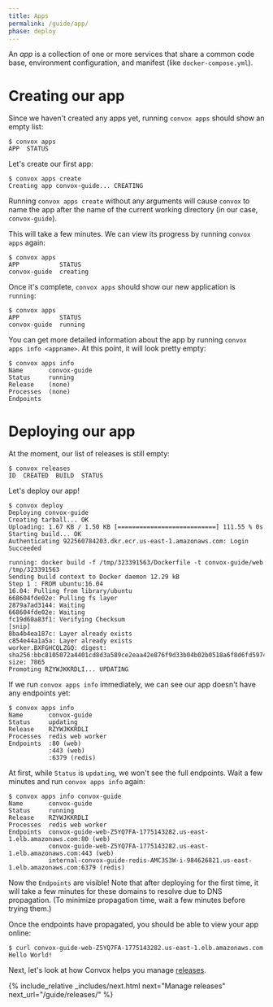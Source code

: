 ```yaml
---
title: Apps
permalink: /guide/app/
phase: deploy
---
```


An _app_ is a collection of one or more services that share a common code base, environment configuration, and manifest (like `docker-compose.yml`).

# Creating our app

Since we haven't created any apps yet, running `convox apps` should show an empty list:

```
$ convox apps
APP  STATUS
```

Let's create our first app:

```
$ convox apps create
Creating app convox-guide... CREATING
```

Running `convox apps create` without any arguments will cause `convox` to name the app after the name of the current working directory (in our case, `convox-guide`).

This will take a few minutes. We can view its progress by running `convox apps` again:

```
$ convox apps
APP           STATUS
convox-guide  creating
```

Once it's complete, `convox apps` should show our new application is `running`:

```
$ convox apps
APP           STATUS
convox-guide  running
```

You can get more detailed information about the app by running `convox apps info <appname>`. At this point, it will look pretty empty:

```
$ convox apps info
Name       convox-guide
Status     running
Release    (none)
Processes  (none)
Endpoints  
```


# Deploying our app

At the moment, our list of releases is still empty:

```
$ convox releases
ID  CREATED  BUILD  STATUS
```

Let's deploy our app!

```
$ convox deploy
Deploying convox-guide
Creating tarball... OK
Uploading: 1.67 KB / 1.50 KB [===========================] 111.55 % 0s
Starting build... OK
Authenticating 922560784203.dkr.ecr.us-east-1.amazonaws.com: Login Succeeded

running: docker build -f /tmp/323391563/Dockerfile -t convox-guide/web /tmp/323391563
Sending build context to Docker daemon 12.29 kB
Step 1 : FROM ubuntu:16.04
16.04: Pulling from library/ubuntu
668604fde02e: Pulling fs layer
2879a7ad3144: Waiting
668604fde02e: Waiting
fc19d60a83f1: Verifying Checksum
[snip]
8ba4b4ea187c: Layer already exists
c854e44a1a5a: Layer already exists
worker.BXFGHCQLZGQ: digest: sha256:bbc8105072a4401cd8d3a589ce2eaa42e876f9d33b04b02b0518a6f8d6fd5974 size: 7865
Promoting RZYWJKKRDLI... UPDATING
```

If we run `convox apps info` immediately, we can see our app doesn't have any endpoints yet:

```
$ convox apps info
Name       convox-guide
Status     updating
Release    RZYWJKKRDLI
Processes  redis web worker
Endpoints  :80 (web)
           :443 (web)
           :6379 (redis)
```

At first, while `Status` is `updating`, we won't see the full endpoints. Wait a few minutes and run `convox apps info` again:

```
$ convox apps info convox-guide
Name       convox-guide
Status     running
Release    RZYWJKKRDLI
Processes  redis web worker
Endpoints  convox-guide-web-Z5YQ7FA-1775143282.us-east-1.elb.amazonaws.com:80 (web)
           convox-guide-web-Z5YQ7FA-1775143282.us-east-1.elb.amazonaws.com:443 (web)
           internal-convox-guide-redis-AMC3S3W-i-984626821.us-east-1.elb.amazonaws.com:6379 (redis)
```

Now the `Endpoints` are visible! Note that after deploying for the first time, it will take a few minutes for these domains to resolve due to DNS propagation. (To minimize propagation time, wait a few minutes before trying them.)

Once the endpoints have propagated, you should be able to view your app online:

```
$ curl convox-guide-web-Z5YQ7FA-1775143282.us-east-1.elb.amazonaws.com
Hello World!
```


Next, let's look at how Convox helps you manage [releases](/guide/releases).

{% include_relative _includes/next.html
  next="Manage releases"
  next_url="/guide/releases/"
%}
